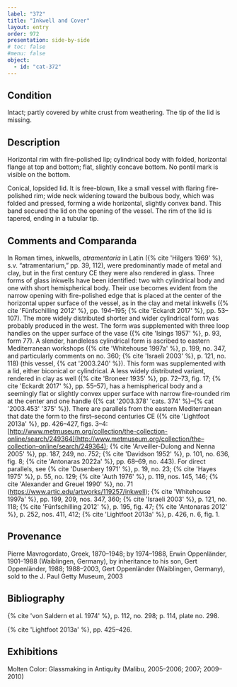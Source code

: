 ```yaml
---
label: "372"
title: "Inkwell and Cover"
layout: entry
order: 972
presentation: side-by-side
# toc: false
#menu: false 
object:
  - id: "cat-372"
---
```


## Condition

Intact; partly covered by white crust from weathering. The tip of the lid is missing.

## Description

Horizontal rim with fire-polished lip; cylindrical body with folded, horizontal flange at top and bottom; flat, slightly concave bottom. No pontil mark is visible on the bottom.

Conical, lopsided lid. It is free-blown, like a small vessel with flaring fire-polished rim; wide neck widening toward the bulbous body, which was folded and pressed, forming a wide horizontal, slightly convex band. This band secured the lid on the opening of the vessel. The rim of the lid is tapered, ending in a tubular tip.

## Comments and Comparanda

In Roman times, inkwells, *atramentaria* in Latin ({% cite 'Hilgers 1969' %}, s.v. “atramentarium,” pp. 39, 112), were predominantly made of metal and clay, but in the first century CE they were also rendered in glass. Three forms of glass inkwells have been identified: two with cylindrical body and one with short hemispherical body. Their use becomes evident from the narrow opening with fire-polished edge that is placed at the center of the horizontal upper surface of the vessel, as in the clay and metal inkwells ({% cite 'Fünfschilling 2012' %}, pp. 194–195; {% cite 'Eckardt 2017' %}, pp. 53–107). The more widely distributed shorter and wider cylindrical form was probably produced in the west. The form was supplemented with three loop handles on the upper surface of the vase ({% cite 'Isings 1957' %}, p. 93, form 77). A slender, handleless cylindrical form is ascribed to eastern Mediterranean workshops ({% cite 'Whitehouse 1997a' %}, p. 199, no. 347, and particularly comments on no. 360; {% cite 'Israeli 2003' %}, p. 121, no. 118) (this vessel, {% cat '2003.240' %}). This form was supplemented with a lid, either biconical or cylindrical. A less widely distributed variant, rendered in clay as well ({% cite 'Broneer 1935' %}, pp. 72–73, fig. 17; {% cite 'Eckardt 2017' %}, pp. 55–57), has a hemispherical body and a seemingly flat or slightly convex upper surface with narrow fire-rounded rim at the center and one handle ({% cat '2003.378' 'cats. 374' %}–{% cat '2003.453' '375' %}). There are parallels from the eastern Mediterranean that date the form to the first–second centuries CE ({% cite 'Lightfoot 2013a' %}, pp. 426–427, figs. 3–4: [http://www.metmuseum.org/collection/the-collection-online/search/249364](http://www.metmuseum.org/collection/the–collection–online/search/249364); {% cite 'Arveiller-Dulong and Nenna 2005' %}, pp. 187, 249, no. 752; {% cite 'Davidson 1952' %}, p. 101, no. 636, fig. 8; {% cite 'Antonaras 2022a' %}, pp. 68–69, no. 443). For direct parallels, see {% cite 'Dusenbery 1971' %}, p. 19, no. 23; {% cite 'Hayes 1975' %}, p. 55, no. 129; {% cite 'Auth 1976' %}, p. 119, nos. 145, 146; {% cite 'Alexander and Greuel 1990' %}, no. 71 (<https://www.artic.edu/artworks/119257/inkwell>); {% cite 'Whitehouse 1997a' %}, pp. 199, 209, nos. 347, 360; {% cite 'Israeli 2003' %}, p. 121, no. 118; {% cite 'Fünfschilling 2012' %}, p. 195, fig. 47; {% cite 'Antonaras 2012' %}, p. 252, nos. 411, 412; {% cite 'Lightfoot 2013a' %}, p. 426, n. 6, fig. 1.

## Provenance

Pierre Mavrogordato, Greek, 1870–1948; by 1974–1988, Erwin Oppenländer, 1901–1988 (Waiblingen, Germany), by inheritance to his son, Gert Oppenländer, 1988; 1988–2003, Gert Oppenländer (Waiblingen, Germany), sold to the J. Paul Getty Museum, 2003

## Bibliography

{% cite 'von Saldern et al. 1974' %}, p. 112, no. 298; p. 114, plate no. 298.

{% cite 'Lightfoot 2013a' %}, pp. 425–426.

## Exhibitions

Molten Color: Glassmaking in Antiquity (Malibu, 2005–2006; 2007; 2009–2010)
